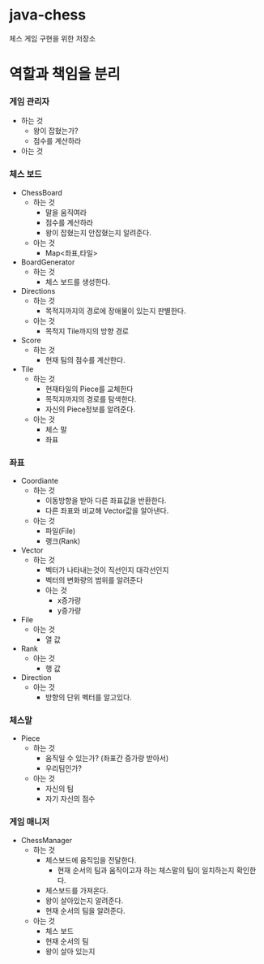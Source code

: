 # java-chess
체스 게임 구현을 위한 저장소

# 역할과 책임을 분리

### 게임 관리자
  - 하는 것
    - 왕이 잡혔는가?
    - 점수를 계산하라
  - 아는 것
### 체스 보드
- ChessBoard
  - 하는 것
    - 말을 움직여라
    - 점수를 계산하라
    - 왕이 잡혔는지 안잡혔는지 알려준다.
  - 아는 것
    - Map<좌표,타일>
- BoardGenerator
  - 하는 것
    - 체스 보드를 생성한다.
- Directions
  - 하는 것
    - 목적지까지의 경로에 장애물이 있는지 판별한다.
  - 아는 것
    - 목적지 Tile까지의 방향 경로
- Score
  - 하는 것
    - 현재 팀의 점수를 계산한다.
- Tile
  - 하는 것
    - 현재타일의 Piece를 교체한다
    - 목적지까지의 경로를 탐색한다.
    - 자신의 Piece정보를 알려준다.
  - 아는 것
    - 체스 말
    - 좌표
### 좌표

- Coordiante
  - 하는 것
    - 이동방향을 받아 다른 좌표값을 반환한다.
    - 다른 좌표와 비교해 Vector값을 알아낸다.
  - 아는 것
    - 파일(File)
    - 랭크(Rank)
- Vector
  - 하는 것
    - 벡터가 나타내는것이 직선인지 대각선인지
    - 벡터의 변화량의 범위를 알려준다
    - 아는 것
      - x증가량
      - y증가량
- File
  - 아는 것
    - 열 값
- Rank
  - 아는 것
    - 행 값
- Direction
  - 아는 것
    - 방향의 단위 벡터를 알고있다.
### 체스말

- Piece
    - 하는 것
      - 움직일 수 있는가? (좌표간 증가량 받아서)
      - 우리팀인가?
    - 아는 것
      - 자신의 팀
      - 자기 자신의 점수

### 게임 매니저
  - ChessManager
      - 하는 것
          - 체스보드에 움직임을 전달한다.
              - 현재 순서의 팀과 움직이고자 하는 체스말의 팀이 일치하는지 확인한다.
          - 체스보드를 가져온다.
          - 왕이 살아있는지 알려준다.
          - 현재 순서의 팀을 알려준다.
    - 아는 것
      - 체스 보드
      - 현재 순서의 팀
      - 왕이 살아 있는지
